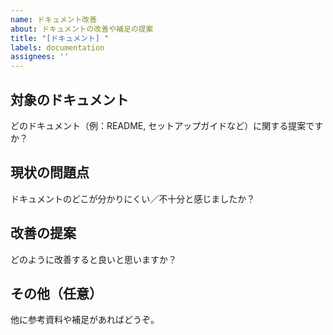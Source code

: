 ```yaml
---
name: ドキュメント改善
about: ドキュメントの改善や補足の提案
title: "[ドキュメント] "
labels: documentation
assignees: ''
---
```


## 対象のドキュメント
どのドキュメント（例：README, セットアップガイドなど）に関する提案ですか？


## 現状の問題点
ドキュメントのどこが分かりにくい／不十分と感じましたか？


## 改善の提案
どのように改善すると良いと思いますか？


## その他（任意）
他に参考資料や補足があればどうぞ。
